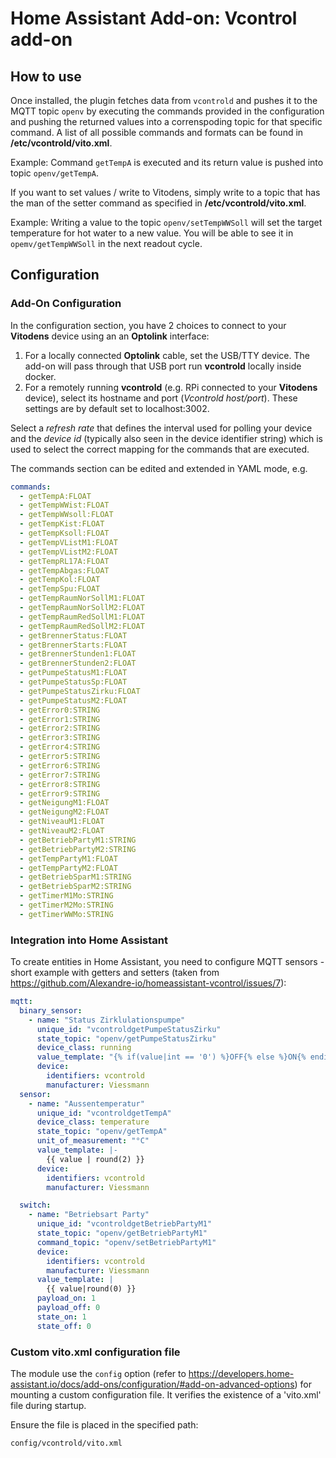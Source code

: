 # Home Assistant Add-on: Vcontrol add-on

## How to use
Once installed, the plugin fetches data from `vcontrold` and pushes it to the MQTT topic `openv` by executing the commands provided in the configuration and pushing the returned values into a correnspoding topic for that specific command. A list of all possible commands and formats can be found in **/etc/vcontrold/vito.xml**.

Example: Command `getTempA` is executed and its return value is pushed into topic `openv/getTempA`.

If you want to set values / write to Vitodens, simply write to a topic that has the man of the setter command as specified in **/etc/vcontrold/vito.xml**.

Example: Writing a value to the topic `openv/setTempWWSoll` will set the target temperature for hot water to a new value. You will be able to see it in `opemv/getTempWWSoll` in the next readout cycle.

## Configuration

### Add-On Configuration
In the configuration section, you have 2 choices to connect to your **Vitodens** device using an an **Optolink** interface:
1. For a locally connected **Optolink** cable, set the USB/TTY device. The add-on will pass through that USB port run **vcontrold** locally inside docker.
2. For a remotely running **vcontrold** (e.g. RPi connected to your **Vitodens** device), select its hostname and port (_Vcontrold host/port_). These settings are by default set to localhost:3002.

Select a _refresh rate_ that defines the interval used for polling your device and the _device id_ (typically also seen in the device identifier string) which is used to select the correct mapping for the commands that are executed.
 

The commands section can be edited and extended in YAML mode, e.g.
```yaml
commands:
  - getTempA:FLOAT
  - getTempWWist:FLOAT
  - getTempWWsoll:FLOAT
  - getTempKist:FLOAT
  - getTempKsoll:FLOAT
  - getTempVListM1:FLOAT
  - getTempVListM2:FLOAT
  - getTempRL17A:FLOAT
  - getTempAbgas:FLOAT
  - getTempKol:FLOAT
  - getTempSpu:FLOAT
  - getTempRaumNorSollM1:FLOAT
  - getTempRaumNorSollM2:FLOAT
  - getTempRaumRedSollM1:FLOAT
  - getTempRaumRedSollM2:FLOAT
  - getBrennerStatus:FLOAT
  - getBrennerStarts:FLOAT
  - getBrennerStunden1:FLOAT
  - getBrennerStunden2:FLOAT
  - getPumpeStatusM1:FLOAT
  - getPumpeStatusSp:FLOAT
  - getPumpeStatusZirku:FLOAT
  - getPumpeStatusM2:FLOAT
  - getError0:STRING
  - getError1:STRING
  - getError2:STRING
  - getError3:STRING
  - getError4:STRING
  - getError5:STRING
  - getError6:STRING
  - getError7:STRING
  - getError8:STRING
  - getError9:STRING
  - getNeigungM1:FLOAT
  - getNeigungM2:FLOAT
  - getNiveauM1:FLOAT
  - getNiveauM2:FLOAT
  - getBetriebPartyM1:STRING
  - getBetriebPartyM2:STRING
  - getTempPartyM1:FLOAT
  - getTempPartyM2:FLOAT
  - getBetriebSparM1:STRING
  - getBetriebSparM2:STRING
  - getTimerM1Mo:STRING
  - getTimerM2Mo:STRING
  - getTimerWWMo:STRING
```

### Integration into Home Assistant
To create entities in Home Assistant, you need to configure MQTT sensors - short example with getters and setters (taken from https://github.com/Alexandre-io/homeassistant-vcontrol/issues/7):
```yaml
mqtt:
  binary_sensor:
    - name: "Status Zirklulationspumpe"
      unique_id: "vcontroldgetPumpeStatusZirku"
      state_topic: "openv/getPumpeStatusZirku"
      device_class: running
      value_template: "{% if(value|int == '0') %}OFF{% else %}ON{% endif %}"
      device:
        identifiers: vcontrold
        manufacturer: Viessmann
  sensor:
    - name: "Aussentemperatur"
      unique_id: "vcontroldgetTempA"
      device_class: temperature
      state_topic: "openv/getTempA"
      unit_of_measurement: "°C"
      value_template: |-
        {{ value | round(2) }}
      device:
        identifiers: vcontrold
        manufacturer: Viessmann

  switch:
    - name: "Betriebsart Party"
      unique_id: "vcontroldgetBetriebPartyM1"
      state_topic: "openv/getBetriebPartyM1"
      command_topic: "openv/setBetriebPartyM1"
      device:
        identifiers: vcontrold
        manufacturer: Viessmann
      value_template: | 
        {{ value|round(0) }}
      payload_on: 1
      payload_off: 0
      state_on: 1
      state_off: 0
```
### Custom vito.xml configuration file

The module use the `config` option (refer to https://developers.home-assistant.io/docs/add-ons/configuration/#add-on-advanced-options) for mounting a custom configuration file. It verifies the existence of a 'vito.xml' file during startup.

Ensure the file is placed in the specified path:
```
config/vcontrold/vito.xml
```

